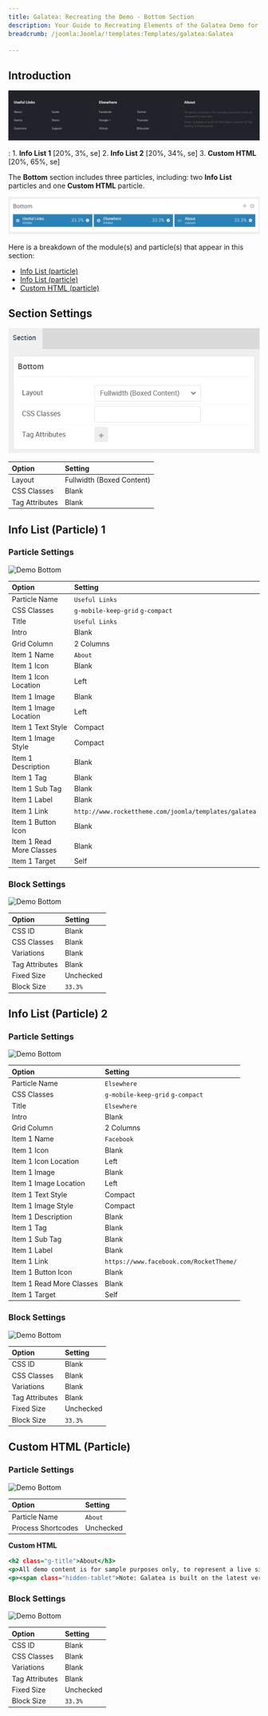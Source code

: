 ```yaml
---
title: Galatea: Recreating the Demo - Bottom Section
description: Your Guide to Recreating Elements of the Galatea Demo for Joomla
breadcrumb: /joomla:Joomla/!templates:Templates/galatea:Galatea

---
```


## Introduction

![](assets/demo_8.jpeg)

:   1. **Info List 1** [20%, 3%, se]
    2. **Info List 2** [20%, 34%, se]
    3. **Custom HTML** [20%, 65%, se]

The **Bottom** section includes three particles, including: two **Info List** particles and one **Custom HTML** particle.

![](assets/home_bottom.jpeg)

Here is a breakdown of the module(s) and particle(s) that appear in this section:

* [Info List (particle)](#info-list-(particle)-1)
* [Info List (particle)](#info-list-(particle)-2)
* [Custom HTML (particle)](#custom-html-(particle))

## Section Settings

![](assets/demo_bottom_settings.jpeg)

| Option           | Setting                   |
| :--------------- | :----------               |
| Layout           | Fullwidth (Boxed Content) |
| CSS Classes      | Blank                     |
| Tag Attributes   | Blank                     |

## Info List (Particle) 1

### Particle Settings

![Demo Bottom](demo_bottom_1.jpeg)

| Option                   | Setting                                               |
| :-----                   | :-----                                                |
| Particle Name            | `Useful Links`                                        |
| CSS Classes              | `g-mobile-keep-grid` `g-compact`                      |
| Title                    | `Useful Links`                                        |
| Intro                    | Blank                                                 |
| Grid Column              | 2 Columns                                             |
| Item 1 Name              | `About`                                               |
| Item 1 Icon              | Blank                                                 |
| Item 1 Icon Location     | Left                                                  |
| Item 1 Image             | Blank                                                 |
| Item 1 Image Location    | Left                                                  |
| Item 1 Text Style        | Compact                                               |
| Item 1 Image Style       | Compact                                               |
| Item 1 Description       | Blank                                                 |
| Item 1 Tag               | Blank                                                 |
| Item 1 Sub Tag           | Blank                                                 |
| Item 1 Label             | Blank                                                 |
| Item 1 Link              | `http://www.rockettheme.com/joomla/templates/galatea` |
| Item 1 Button Icon       | Blank                                                 |
| Item 1 Read More Classes | Blank                                                 |
| Item 1 Target            | Self                                                  |

### Block Settings

![Demo Bottom](demo_bottom_2.jpeg)

| Option         | Setting   |
| :-----         | :-----    |
| CSS ID         | Blank     |
| CSS Classes    | Blank     |
| Variations     | Blank     |
| Tag Attributes | Blank     |
| Fixed Size     | Unchecked |
| Block Size     | `33.3%`   |

## Info List (Particle) 2

### Particle Settings

![Demo Bottom](demo_bottom_3.jpeg)

| Option                   | Setting                                 |
| :-----                   | :-----                                  |
| Particle Name            | `Elsewhere`                             |
| CSS Classes              | `g-mobile-keep-grid` `g-compact`        |
| Title                    | `Elsewhere`                             |
| Intro                    | Blank                                   |
| Grid Column              | 2 Columns                               |
| Item 1 Name              | `Facebook`                              |
| Item 1 Icon              | Blank                                   |
| Item 1 Icon Location     | Left                                    |
| Item 1 Image             | Blank                                   |
| Item 1 Image Location    | Left                                    |
| Item 1 Text Style        | Compact                                 |
| Item 1 Image Style       | Compact                                 |
| Item 1 Description       | Blank                                   |
| Item 1 Tag               | Blank                                   |
| Item 1 Sub Tag           | Blank                                   |
| Item 1 Label             | Blank                                   |
| Item 1 Link              | `https://www.facebook.com/RocketTheme/` |
| Item 1 Button Icon       | Blank                                   |
| Item 1 Read More Classes | Blank                                   |
| Item 1 Target            | Self                                    |

### Block Settings

![Demo Bottom](demo_bottom_4.jpeg)

| Option         | Setting   |
| :-----         | :-----    |
| CSS ID         | Blank     |
| CSS Classes    | Blank     |
| Variations     | Blank     |
| Tag Attributes | Blank     |
| Fixed Size     | Unchecked |
| Block Size     | `33.3%`   |

## Custom HTML (Particle)

### Particle Settings

![Demo Bottom](demo_bottom_5.jpeg)

| Option             | Setting   |
| :-----             | :-----    |
| Particle Name      | `About`   |
| Process Shortcodes | Unchecked |

**Custom HTML**

~~~ .html
<h2 class="g-title">About</h3>
<p>All demo content is for sample purposes only, to represent a live site.</p>
<p><span class="hidden-tablet">Note: Galatea is built on the latest version of the Gantry 5 Framework.</span></p>   
~~~

### Block Settings

![Demo Bottom](demo_bottom_6.jpeg)

| Option         | Setting   |
| :-----         | :-----    |
| CSS ID         | Blank     |
| CSS Classes    | Blank     |
| Variations     | Blank     |
| Tag Attributes | Blank     |
| Fixed Size     | Unchecked |
| Block Size     | `33.3%`   |
